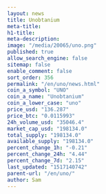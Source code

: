 ```yaml
---
layout: news
title: Unobtanium
meta-title: 
h1-title: 
meta-description: 
image: "/media/20065/uno.png"
published: true
allow_search_engine: false
sitemap: false
enable_comment: false
sort_order: 356
permalink: "/en/uno/news.html"
coin_a_symbol: "UNO"
coin_a_name: "Unobtanium"
coin_a_lower_case: "uno"
price_usd: "136.287"
price_btc: "0.0115993"
24h_volume_usd: "35046.4"
market_cap_usd: "198134.0"
total_supply: "198134.0"
available_supply: "198134.0"
percent_change_1h: "-0.21"
percent_change_24h: "4.44"
percent_change_7d: "2.15"
last_updated: "1517140742"
parent-url: "/en/uno/"
author: Sam
---
```


